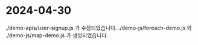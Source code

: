 # 2024-04-30
./demo-apis/user-signup.js 가 수정되었습니다.
./demo-js/foreach-demo.js 와 ./demo-js/map-demo.js 가 생성되었습니다.
